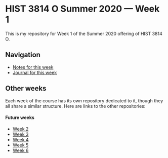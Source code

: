 # HIST 3814 O Summer 2020 — Week 1

This is my repository for Week 1 of the Summer 2020 offering of HIST 3814 O.

## Navigation

* [Notes for this week](notes.md)
* [Journal for this week](journal.md)

## Other weeks

Each week of the course has its own repository dedicated to it, though they all share a similar structure. Here are links to the other repositories:

#### Future weeks
* [Week 2](https://github.com/ErikHumphrey/hist3814o-s20-week2)
* [Week 3](https://github.com/ErikHumphrey/hist3814o-s20-week3)
* [Week 4](https://github.com/ErikHumphrey/hist3814o-s20-week4)
* [Week 5](https://github.com/ErikHumphrey/hist3814o-s20-week5)
* [Week 6](https://github.com/ErikHumphrey/hist3814o-s20-week6)
